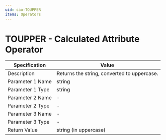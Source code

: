```yaml
---
uid: cao-TOUPPER
items: Operators
---
```


# TOUPPER - Calculated Attribute Operator

| Specification         | Value                                                        |
| --------------------- | ------------------------------------------------------------ |
| Description           | Returns the string, converted to uppercase.        |
| Parameter 1 Name      | string                                                       |
| Parameter 1 Type      | string                                    |
| Parameter 2 Name      | -                                                            |
| Parameter 2 Type      | -                                                            |
| Parameter 3 Name      | -                                                            |
| Parameter 3 Type      | -                                                            |
| Return Value          | string (in uppercase)                                                          |
